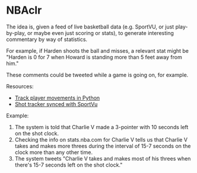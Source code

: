 # NBAclr

The idea is, given a feed of live basketball data (e.g. SportVU, or just play-by-play, or maybe even just scoring or stats), to generate interesting commentary by way of statistics.

For example, if Harden shoots the ball and misses, a relevant stat might be "Harden is 0 for 7 when Howard is standing more than 5 feet away from him."

These comments could be tweeted while a game is going on, for example.

Resources:

* [Track player movements in Python](http://savvastjortjoglou.com/nba-play-by-play-movements.html)
* [Shot tracker synced with SportVu](https://www.reddit.com/r/nba/comments/2laprb/shot_tracker_syncd_with_new_sportvu_data/)

Example:

1. The system is told that Charlie V made a 3-pointer with 10 seconds left on the shot clock.
2. Checking the info on stats.nba.com for Charlie V tells us that Charlie V takes and makes more threes during the interval of 15-7 seconds on the clock more than any other time.
3. The system tweets "Charlie V takes and makes most of his threes when there's 15-7 seconds left on the shot clock."
